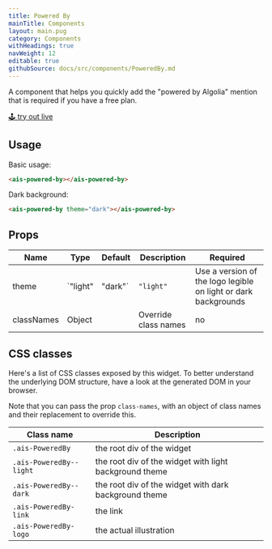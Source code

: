 ```yaml
---
title: Powered By
mainTitle: Components
layout: main.pug
category: Components
withHeadings: true
navWeight: 12
editable: true
githubSource: docs/src/components/PoweredBy.md
---
```


A component that helps you quickly add the "powered by Algolia" mention that is required if you have a free plan.

<a class="btn btn-static-theme" href="stories/?selectedKind=PoweredBy">🕹 try out live</a>

## Usage

Basic usage:

```html
<ais-powered-by></ais-powered-by>
```

Dark background:

```html
<ais-powered-by theme="dark"></ais-powered-by>
```

## Props

Name | Type | Default | Description | Required
---|---|---|---|---
theme | `"light" | "dark"` | `"light"` | Use a version of the logo legible on light or dark backgrounds | no
classNames | Object | | Override class names | no


## CSS classes

Here's a list of CSS classes exposed by this widget. To better understand the underlying
DOM structure, have a look at the generated DOM in your browser.

Note that you can pass the prop `class-names`, with an object of class names and their replacement to override this.

Class name | Description
---|---
`.ais-PoweredBy` | the root div of the widget
`.ais-PoweredBy--light` | the root div of the widget with light background theme
`.ais-PoweredBy--dark` | the root div of the widget with dark background theme
`.ais-PoweredBy-link` | the link
`.ais-PoweredBy-logo` | the actual illustration
